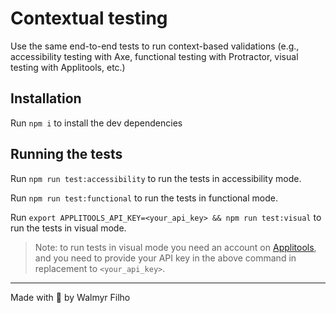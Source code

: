 # Contextual testing

Use the same end-to-end tests to run context-based validations (e.g., accessibility testing with Axe, functional testing with Protractor, visual testing with Applitools, etc.)

## Installation

Run `npm i` to install the dev dependencies

## Running the tests

Run `npm run test:accessibility` to run the tests in accessibility mode.

Run `npm run test:functional` to run the tests in functional mode.

Run `export APPLITOOLS_API_KEY=<your_api_key> && npm run test:visual` to run the tests in visual mode.

> Note: to run tests in visual mode you need an account on [Applitools](http://applitools.com), and you need to provide your API key in the above command in replacement to `<your_api_key>`.

___

Made with 💚 by Walmyr Filho
